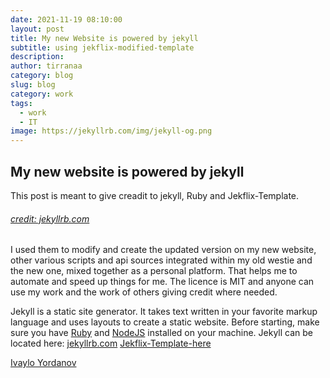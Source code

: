 ```yaml
---
date: 2021-11-19 08:10:00
layout: post
title: My new Website is powered by jekyll 
subtitle: using jekflix-modified-template
description: 
author: tirranaa
category: blog
slug: blog
category: work
tags:
  - work
  - IT
image: https://jekyllrb.com/img/jekyll-og.png
---
```

## My new website is powered by jekyll
This post is meant to give creadit to jekyll, Ruby and Jekflix-Template.
###### [credit: jekyllrb.com](https://jekyllrb.com/)
I used them to modify and create the updated version on my new website, other various scripts and api sources integrated within my old westie and the new one, mixed together as a personal platform. That helps me to automate and speed up things for me. The licence is MIT and anyone can use my work and the work of others giving credit where needed.

Jekyll is a static site generator. It takes text written in your favorite markup language and uses layouts to create a static website. 
Before starting, make sure you have [Ruby](https://www.ruby-lang.org/en/documentation/installation/) and [NodeJS](https://nodejs.org/) installed on your machine.
Jekyll can be located here: [jekyllrb.com](https://jekyllrb.com/docs/)
 [Jekflix-Template-here](https://github.com/thiagorossener/jekflix-template/)

[Ivaylo Yordanov](https://www.facebook.com/tirranaa)
